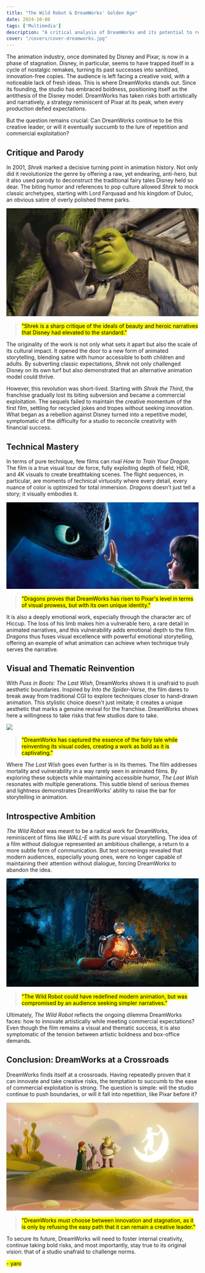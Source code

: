 ```yaml
---
title: "The Wild Robot & DreamWorks' Golden Age"  
date: 2024-10-08  
tags: ['Multimedia']  
description: "A critical analysis of DreamWorks and its potential to remain a creative leader in animation."  
cover: "/covers/cover-dreamworks.jpg"  
---
```


The animation industry, once dominated by Disney and Pixar, is now in a phase of stagnation. Disney, in particular, seems to have trapped itself in a cycle of nostalgic remakes, turning its past successes into sanitized, innovation-free copies. The audience is left facing a creative void, with a noticeable lack of fresh ideas. This is where DreamWorks stands out. Since its founding, the studio has embraced boldness, positioning itself as the antithesis of the Disney model. DreamWorks has taken risks both artistically and narratively, a strategy reminiscent of Pixar at its peak, when every production defied expectations.

But the question remains crucial: Can DreamWorks continue to be this creative leader, or will it eventually succumb to the lure of repetition and commercial exploitation?


## Critique and Parody

In 2001, *Shrek* marked a decisive turning point in animation history. Not only did it revolutionize the genre by offering a raw, yet endearing, anti-hero, but it also used parody to deconstruct the traditional fairy tales Disney held so dear. The biting humor and references to pop culture allowed *Shrek* to mock classic archetypes, starting with Lord Farquaad and his kingdom of Duloc, an obvious satire of overly polished theme parks.

![](image-109.png)

> <mark>"Shrek is a sharp critique of the ideals of beauty and heroic narratives that Disney had elevated to the standard."</mark>

The originality of the work is not only what sets it apart but also the scale of its cultural impact. It opened the door to a new form of animated storytelling, blending satire with humor accessible to both children and adults. By subverting classic expectations, *Shrek* not only challenged Disney on its own turf but also demonstrated that an alternative animation model could thrive.

However, this revolution was short-lived. Starting with *Shrek the Third*, the franchise gradually lost its biting subversion and became a commercial exploitation. The sequels failed to maintain the creative momentum of the first film, settling for recycled jokes and tropes without seeking innovation. What began as a rebellion against Disney turned into a repetitive model, symptomatic of the difficulty for a studio to reconcile creativity with financial success.


## Technical Mastery

In terms of pure technique, few films can rival *How to Train Your Dragon*. The film is a true visual tour de force, fully exploiting depth of field, HDR, and 4K visuals to create breathtaking scenes. The flight sequences, in particular, are moments of technical virtuosity where every detail, every nuance of color is optimized for total immersion. *Dragons* doesn’t just tell a story; it visually embodies it.

![](image-111.png)

> <mark>"Dragons proves that DreamWorks has risen to Pixar's level in terms of visual prowess, but with its own unique identity."</mark>

It is also a deeply emotional work, especially through the character arc of Hiccup. The loss of his limb makes him a vulnerable hero, a rare detail in animated narratives, and this vulnerability adds emotional depth to the film. *Dragons* thus fuses visual excellence with powerful emotional storytelling, offering an example of what animation can achieve when technique truly serves the narrative.


## Visual and Thematic Reinvention

With *Puss in Boots: The Last Wish*, DreamWorks shows it is unafraid to push aesthetic boundaries. Inspired by *Into the Spider-Verse*, the film dares to break away from traditional CGI to explore techniques closer to hand-drawn animation. This stylistic choice doesn't just imitate; it creates a unique aesthetic that marks a genuine revival for the franchise. DreamWorks shows here a willingness to take risks that few studios dare to take.

![](image-113.png)

> <mark>"DreamWorks has captured the essence of the fairy tale while reinventing its visual codes, creating a work as bold as it is captivating."</mark>

Where *The Last Wish* goes even further is in its themes. The film addresses mortality and vulnerability in a way rarely seen in animated films. By exploring these subjects while maintaining accessible humor, *The Last Wish* resonates with multiple generations. This subtle blend of serious themes and lightness demonstrates DreamWorks’ ability to raise the bar for storytelling in animation.


## Introspective Ambition

*The Wild Robot* was meant to be a radical work for DreamWorks, reminiscent of films like *WALL-E* with its pure visual storytelling. The idea of a film without dialogue represented an ambitious challenge, a return to a more subtle form of communication. But test screenings revealed that modern audiences, especially young ones, were no longer capable of maintaining their attention without dialogue, forcing DreamWorks to abandon the idea.

![](image-114.png)

> <mark>"The Wild Robot could have redefined modern animation, but was compromised by an audience seeking simpler narratives."</mark>

Ultimately, *The Wild Robot* reflects the ongoing dilemma DreamWorks faces: how to innovate artistically while meeting commercial expectations? Even though the film remains a visual and thematic success, it is also symptomatic of the tension between artistic boldness and box-office demands.


## Conclusion: DreamWorks at a Crossroads

DreamWorks finds itself at a crossroads. Having repeatedly proven that it can innovate and take creative risks, the temptation to succumb to the ease of commercial exploitation is strong. The question is simple: will the studio continue to push boundaries, or will it fall into repetition, like Pixar before it?

![](image-116.png)

> <mark>"DreamWorks must choose between innovation and stagnation, as it is only by refusing the easy path that it can remain a creative leader."</mark>

To secure its future, DreamWorks will need to foster internal creativity, continue taking bold risks, and most importantly, stay true to its original vision: that of a studio unafraid to challenge norms.

  <mark>- yaro</mark>
